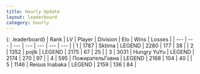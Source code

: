 ```yaml
---
title: Hourly Update
layout: leaderboard
category: hourly
---
```


{: .leaderboard}
| Rank | LV | Player | Division | Elo | Wins | Losses |
| --- | --- | --- | --- | --- | --- | --- |
| <span data-change="0">1</span> | 1787 | <span title="ID: 353063">Sktima</span> | LEGEND | <span data-change="0">2280</span> | <span data-change="0">177</span> | <span data-change="0">38</span> |
| <span data-change="1">2</span> | 1352 | <span title="ID: 4783">pojlk</span> | LEGEND | <span data-change="0">2175</span> | <span data-change="0">67</span> | <span data-change="0">25</span> |
| <span data-change="1">3</span> | 3031 | <span title="ID: 164871">Hungry YuYu</span> | LEGEND | <span data-change="0">2174</span> | <span data-change="0">270</span> | <span data-change="0">97</span> |
| <span data-change="-2">4</span> | 595 | <span title="ID: 402846">ПожирательГовна</span> | LEGEND | <span data-change="-16">2168</span> | <span data-change="0">104</span> | <span data-change="1">40</span> |
| <span data-change="1">5</span> | 1146 | <span title="ID: 451068">Reisus Inabaka</span> | LEGEND | <span data-change="10">2159</span> | <span data-change="2">136</span> | <span data-change="0">84</span> |